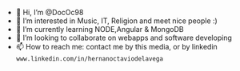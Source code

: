 - 👋 Hi, I’m @DocOc98
- 👀 I’m interested in Music, IT, Religion and meet nice people :)
- 🌱 I’m currently learning NODE,Angular & MongoDB
- 💞️ I’m looking to collaborate on webapps and software developing
- 📫 How to reach me: contact me by this media, or by linkedin `www.linkedin.com/in/hernanoctaviodelavega`

<!---
DocOc98/DocOc98 is a ✨ special ✨ repository because its `README.md` (this file) appears on your GitHub profile.
You can click the Preview link to take a look at your changes.
--->
